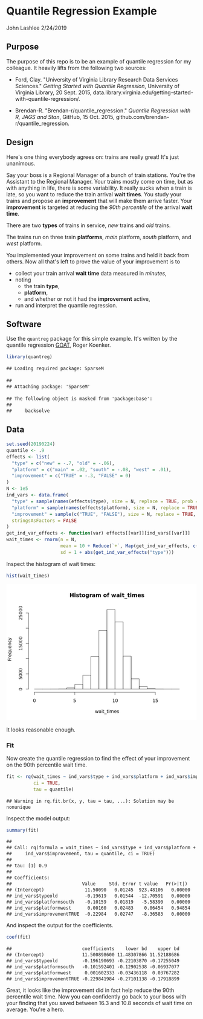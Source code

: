 Quantile Regression Example
================
John Lashlee
2/24/2019

Purpose
-------

The purpose of this repo is to be an example of quantile regression for my colleague. It heavily lifts from the following two sources:

-   Ford, Clay. "University of Virginia Library Research Data Services Sciences." *Getting Started with Quantile Regression*, University of Virginia Library, 20 Sept. 2015, data.library.virginia.edu/getting-started-with-quantile-regression/.

-   Brendan-R. "Brendan-r/quantile\_regression." *Quantile Regression with R, JAGS and Stan*, GitHub, 15 Oct. 2015, github.com/brendan-r/quantile\_regression.

Design
------

Here's one thing everybody agrees on: trains are really great! It's just unanimous.

Say your boss is a Regional Manager of a bunch of train stations. You're the Assistant to the Regional Manager. Your trains mostly come on time, but as with anything in life, there is some variability. It really sucks when a train is late, so you want to reduce the train arrival **wait times**. You study your trains and propose an **improvement** that will make them arrive faster. Your **improvement** is targeted at reducing the *90th percentile* of the arrival **wait time**.

There are two **types** of trains in service, *new* trains and *old* trains.

The trains run on three train **platforms**, *main* platform, *south* platform, and *west* platform.

You implemented your improvement on some trains and held it back from others. Now all that's left to prove the value of your improvement is to

-   collect your train arrival **wait time** data measured in *minutes*,
-   noting
    -   the train **type**,
    -   **platform**,
    -   and whether or not it had the **improvement** active,
-   run and interpret the quantile regression.

Software
--------

Use the `quantreg` package for this simple example. It's written by the quantile regression [GOAT](https://www.urbandictionary.com/define.php?term=goat), Roger Koenker.

``` r
library(quantreg)
```

    ## Loading required package: SparseM

    ## 
    ## Attaching package: 'SparseM'

    ## The following object is masked from 'package:base':
    ## 
    ##     backsolve

Data
----

``` r
set.seed(20190224)
quantile <- .9
effects <- list(
  "type" = c("new" = -.7, "old" = -.06),
  "platform" = c("main" = .02, "south" = -.08, "west" = .01),
  "improvement" = c("TRUE" = -.3, "FALSE" = 0)
)
N <- 1e5
ind_vars <- data.frame(
  "type" = sample(names(effects$type), size = N, replace = TRUE, prob = c(.7, .3)),
  "platform" = sample(names(effects$platform), size = N, replace = TRUE, prob = c(.6, .3, .1)),
  "improvement" = sample(c("TRUE", "FALSE"), size = N, replace = TRUE, prob = c(.1, .9)),
  stringsAsFactors = FALSE
)
get_ind_var_effects <- function(var) effects[[var]][ind_vars[[var]]]
wait_times <- rnorm(n = N, 
                    mean = 10 + Reduce(`+`, Map(get_ind_var_effects, c("type", "platform", "improvement"))), 
                    sd = 1 + abs(get_ind_var_effects("type")))
```

Inspect the histogram of wait times:

``` r
hist(wait_times)
```

![](README_files/figure-markdown_github/unnamed-chunk-3-1.png)

It looks reasonable enough.

### Fit

Now create the quantile regression to find the effect of your improvement on the 90th percentile wait time.

``` r
fit <- rq(wait_times ~ ind_vars$type + ind_vars$platform + ind_vars$improvement, 
          ci = TRUE, 
          tau = quantile)
```

    ## Warning in rq.fit.br(x, y, tau = tau, ...): Solution may be nonunique

Inspect the model output:

``` r
summary(fit)
```

    ## 
    ## Call: rq(formula = wait_times ~ ind_vars$type + ind_vars$platform + 
    ##     ind_vars$improvement, tau = quantile, ci = TRUE)
    ## 
    ## tau: [1] 0.9
    ## 
    ## Coefficients:
    ##                          Value     Std. Error t value   Pr(>|t|) 
    ## (Intercept)               11.50090   0.01245  923.48106   0.00000
    ## ind_vars$typeold          -0.19619   0.01544  -12.70591   0.00000
    ## ind_vars$platformsouth    -0.10159   0.01819   -5.58390   0.00000
    ## ind_vars$platformwest      0.00160   0.02483    0.06454   0.94854
    ## ind_vars$improvementTRUE  -0.22984   0.02747   -8.36583   0.00000

And inspect the output for the coefficients.

``` r
coef(fit)
```

    ##                          coefficients    lower bd    upper bd
    ## (Intercept)              11.500898600 11.48307866 11.52188686
    ## ind_vars$typeold         -0.196190693 -0.22103870 -0.17255049
    ## ind_vars$platformsouth   -0.101592401 -0.12902538 -0.06937077
    ## ind_vars$platformwest     0.001602333 -0.03436118  0.03767282
    ## ind_vars$improvementTRUE -0.229841984 -0.27101138 -0.17918899

Great, it looks like the improvement did in fact help reduce the 90th percentile wait time. Now you can confidently go back to your boss with your finding that you saved between 16.3 and 10.8 seconds of wait time on average. You're a hero.
